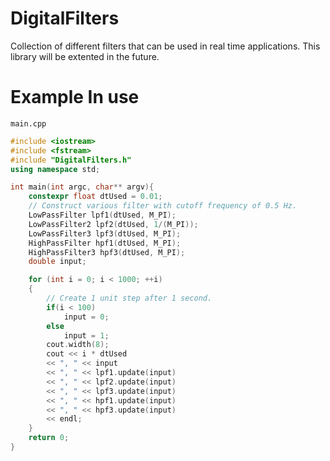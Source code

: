 # DigitalFilters

Collection of different filters that can be used in real time applications. This library will be extented in the future.

# Example In use
`main.cpp`
``` C++
#include <iostream>
#include <fstream>
#include "DigitalFilters.h"
using namespace std;

int main(int argc, char** argv){
	constexpr float dtUsed = 0.01;
	// Construct various filter with cutoff frequency of 0.5 Hz.
	LowPassFilter lpf1(dtUsed, M_PI);
	LowPassFilter2 lpf2(dtUsed, 1/(M_PI));
	LowPassFilter3 lpf3(dtUsed, M_PI);
	HighPassFilter hpf1(dtUsed, M_PI);
	HighPassFilter3 hpf3(dtUsed, M_PI);
	double input;

	for (int i = 0; i < 1000; ++i)
	{
		// Create 1 unit step after 1 second.
		if(i < 100)
			input = 0;
		else
			input = 1;
		cout.width(8);
		cout << i * dtUsed
		<< ", " << input
		<< ", " << lpf1.update(input)
		<< ", " << lpf2.update(input)
		<< ", " << lpf3.update(input)
		<< ", " << hpf1.update(input)
		<< ", " << hpf3.update(input)
		<< endl;
	}
	return 0;
}

```

